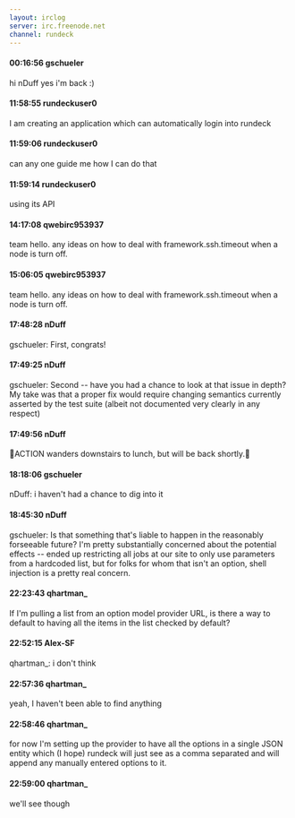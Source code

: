 ```yaml
---
layout: irclog
server: irc.freenode.net
channel: rundeck
---
```


#### 00:16:56 gschueler
 hi nDuff yes i'm back :)
#### 11:58:55 rundeckuser0
 I am creating an application which can automatically login into rundeck
#### 11:59:06 rundeckuser0
 can any one guide me how I can do that
#### 11:59:14 rundeckuser0
 using its API
#### 14:17:08 qwebirc953937
 team hello. any ideas on how to deal with framework.ssh.timeout when a node is turn off. 
#### 15:06:05 qwebirc953937
 team hello. any ideas on how to deal with framework.ssh.timeout when a node is turn off.
#### 17:48:28 nDuff
 gschueler: First, congrats!
#### 17:49:25 nDuff
 gschueler: Second -- have you had a chance to look at that issue in depth? My take was that a proper fix would require changing semantics currently asserted by the test suite (albeit not documented very clearly in any respect)
#### 17:49:56 nDuff
 ACTION wanders downstairs to lunch, but will be back shortly.
#### 18:18:06 gschueler
 nDuff: i haven't had a chance to dig into it
#### 18:45:30 nDuff
 gschueler: Is that something that's liable to happen in the reasonably forseeable future? I'm pretty substantially concerned about the potential effects -- ended up restricting all jobs at our site to only use parameters from a hardcoded list, but for folks for whom that isn't an option, shell injection is a pretty real concern.
#### 22:23:43 qhartman\_
 If I'm pulling a list from an option model provider URL, is there a way to default to having all the items in the list checked by default?
#### 22:52:15 Alex-SF
 qhartman\_: i don't think
#### 22:57:36 qhartman\_
 yeah, I haven't been able to find anything
#### 22:58:46 qhartman\_
 for now I'm setting up the provider to have all the options in a single JSON entity which (I hope) rundeck will just see as a comma separated and will append any manually entered options to it.
#### 22:59:00 qhartman\_
 we'll see though
